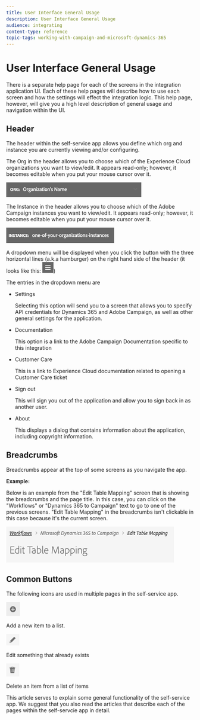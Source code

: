 ```yaml
---
title: User Interface General Usage
description: User Interface General Usage
audience: integrating
content-type: reference
topic-tags: working-with-campaign-and-microsoft-dynamics-365
---
```


# User Interface General Usage

There is a separate help page for each of the screens in the integration application UI. Each of these help pages will describe how to use each screen and how the settings will effect the integration logic. This help page, however, will give you a high level description of general usage and navigation within the UI.

## Header

The header within the self-service app allows you define which org and instance you are currently viewing and/or configuring.

The Org in the header allows you to choose which of the Experience Cloud organizations you want to view/edit. It appears read-only; however, it becomes editable when you put your mouse cursor over it.

![](assets/d365-to-acs-header-org.png)

The Instance in the header allows you to choose which of the Adobe Campaign instances you want to view/edit.   It appears read-only; however, it becomes editable when you put your mouse cursor over it.

![](assets/d365-to-acs-header-instance.png)

A dropdown menu will be displayed when you click the button with the three horizontal lines (a.k.a hamburger) on the 
right hand side of the header (it looks like this: ![](assets/d365-to-acs-icon-hamburger.png))
 
The entries in the dropdown menu are 
 
* Settings
  
  Selecting this option will send you to a screen that allows you to specify API credentials for Dynamics 365 and Adobe Campaign,
  as well as other general settings for the application.
   
* Documentation

  This option is a link to the Adobe Campaign Documentation specific to this integration

* Customer Care

  This is a link to Experience Cloud documentation related to opening a Customer Care ticket 

* Sign out

  This will sign you out of the application and allow you to sign back in as another user.  

* About

  This displays a dialog that contains information about the application, including copyright information.

## Breadcrumbs

Breadcrumbs appear at the top of some screens as you navigate the app.

**Example:**

Below is an example from the "Edit Table Mapping" screen that is showing the breadcrumbs and the page title. In this case, you can click on the "Workflows" or "Dynamics 365 to Campaign" text to go to one of the previous screens. "Edit Table Mapping" in the breadcrumbs isn't clickable in this case because it's the current screen.

![](assets/d365-to-acs-breadcrumbs-ingress.png)

## Common Buttons

The following icons are used in multiple pages in the self-service app.

![](assets/d365-to-acs-icon-add.png) 

Add a new item to a list.

![](assets/d365-to-acs-icon-edit.png)

Edit something that already exists

![](assets/d365-to-acs-icon-delete.png)

Delete an item from a list of items

This article serves to explain some general functionality of the self-service app.   We suggest that you also read the 
articles that describe each of the pages within the self-servcie app in detail. 
  